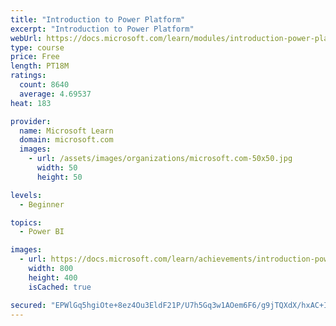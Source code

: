 ```yaml
---
title: "Introduction to Power Platform"
excerpt: "Introduction to Power Platform"
webUrl: https://docs.microsoft.com/learn/modules/introduction-power-platform/
type: course
price: Free
length: PT18M
ratings:
  count: 8640
  average: 4.69537
heat: 183

provider:
  name: Microsoft Learn
  domain: microsoft.com
  images:
    - url: /assets/images/organizations/microsoft.com-50x50.jpg
      width: 50
      height: 50

levels:
  - Beginner

topics:
  - Power BI

images:
  - url: https://docs.microsoft.com/learn/achievements/introduction-power-platform-social.png
    width: 800
    height: 400
    isCached: true

secured: "EPWlGq5hgiOte+8ez4Ou3EldF21P/U7h5Gq3w1AOem6F6/g9jTQXdX/hxAC+ItUrOGOlBxd2ri9IVwizs5cKxVC2ljym0P1BNavxUMMX7bd/seTPOggwVQXZqrq+IHTXpR4l2p94xAlZEvOOr7imhXIhV0PClrttzA50JZEAcKghakH8OLmhnkNF/KgedQCej/L1n+QMa8tsXN4AgZqnc+cKU9bUa23xe0gVL9d2IyRA6miWdAvHIPlyd0J6tkyuc8I+dW7N5JHxaYqN+OoH3nMNMn2QmWh34DYnXcLmKzzdkm+/+glBr0tP4z8qtWXIUc29C65Gl5s9Iuje8OABa3awLByNoEoYdJCcHDIZZ2gR1ftyPNWy3osX7OMW3hMQjJtd1DoW4jr4eP4IhUJvGA==;HGRp1BFGTcq9pZK4DMt+HA=="
---
```


